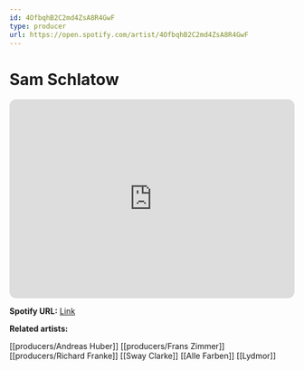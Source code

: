 ```yaml
---
id: 4OfbqhB2C2md4ZsA8R4GwF
type: producer
url: https://open.spotify.com/artist/4OfbqhB2C2md4ZsA8R4GwF
---
```

# Sam Schlatow

<iframe style="border-radius:12px" src="https://open.spotify.com/embed/artist/4OfbqhB2C2md4ZsA8R4GwF" width="100%" height="352" frameBorder="0" allowfullscreen="" allow="autoplay; clipboard-write; encrypted-media; fullscreen; picture-in-picture" loading="lazy"></iframe>

**Spotify URL:** [Link](https://open.spotify.com/artist/4OfbqhB2C2md4ZsA8R4GwF)

**Related artists:**

[[producers/Andreas Huber]]
[[producers/Frans Zimmer]]
[[producers/Richard Franke]]
[[Sway Clarke]]
[[Alle Farben]]
[[Lydmor]]
